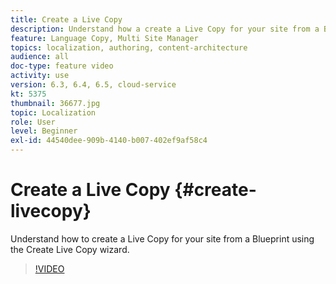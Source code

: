 ```yaml
---
title: Create a Live Copy
description: Understand how a create a Live Copy for your site from a Blueprint using the Create Live Copy wizard.
feature: Language Copy, Multi Site Manager
topics: localization, authoring, content-architecture
audience: all
doc-type: feature video
activity: use
version: 6.3, 6.4, 6.5, cloud-service
kt: 5375
thumbnail: 36677.jpg
topic: Localization
role: User
level: Beginner
exl-id: 44540dee-909b-4140-b007-402ef9af58c4
---
```

# Create a Live Copy {#create-livecopy}

Understand how to create a Live Copy for your site from a Blueprint using the Create Live Copy wizard.

>[!VIDEO](https://video.tv.adobe.com/v/36677?quality=12&learn=on)
